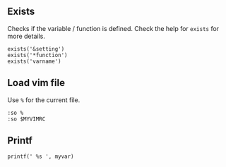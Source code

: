 ---
---

## Exists

Checks if the variable / function is defined.
Check the help for `exists` for more details.

```vim
exists('&setting')
exists('*function')
exists('varname')
```

## Load vim file

Use `%` for the current file.

```vim
:so %
:so $MYVIMRC
```

## Printf

```vim
printf(' %s ', myvar)
```
